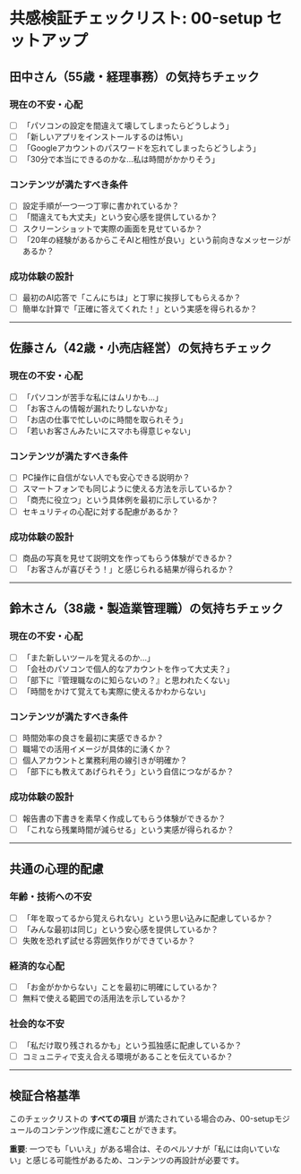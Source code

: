 # 共感検証チェックリスト: 00-setup セットアップ

## 田中さん（55歳・経理事務）の気持ちチェック

### 現在の不安・心配
- [ ] 「パソコンの設定を間違えて壊してしまったらどうしよう」
- [ ] 「新しいアプリをインストールするのは怖い」
- [ ] 「Googleアカウントのパスワードを忘れてしまったらどうしよう」
- [ ] 「30分で本当にできるのかな...私は時間がかかりそう」

### コンテンツが満たすべき条件
- [ ] 設定手順が一つ一つ丁寧に書かれているか？
- [ ] 「間違えても大丈夫」という安心感を提供しているか？
- [ ] スクリーンショットで実際の画面を見せているか？
- [ ] 「20年の経験があるからこそAIと相性が良い」という前向きなメッセージがあるか？

### 成功体験の設計
- [ ] 最初のAI応答で「こんにちは」と丁寧に挨拶してもらえるか？
- [ ] 簡単な計算で「正確に答えてくれた！」という実感を得られるか？

---

## 佐藤さん（42歳・小売店経営）の気持ちチェック

### 現在の不安・心配
- [ ] 「パソコンが苦手な私にはムリかも...」
- [ ] 「お客さんの情報が漏れたりしないかな」
- [ ] 「お店の仕事で忙しいのに時間を取られそう」
- [ ] 「若いお客さんみたいにスマホも得意じゃない」

### コンテンツが満たすべき条件
- [ ] PC操作に自信がない人でも安心できる説明か？
- [ ] スマートフォンでも同じように使える方法を示しているか？
- [ ] 「商売に役立つ」という具体例を最初に示しているか？
- [ ] セキュリティの心配に対する配慮があるか？

### 成功体験の設計
- [ ] 商品の写真を見せて説明文を作ってもらう体験ができるか？
- [ ] 「お客さんが喜びそう！」と感じられる結果が得られるか？

---

## 鈴木さん（38歳・製造業管理職）の気持ちチェック

### 現在の不安・心配
- [ ] 「また新しいツールを覚えるのか...」
- [ ] 「会社のパソコンで個人的なアカウントを作って大丈夫？」
- [ ] 「部下に『管理職なのに知らないの？』と思われたくない」
- [ ] 「時間をかけて覚えても実際に使えるかわからない」

### コンテンツが満たすべき条件
- [ ] 時間効率の良さを最初に実感できるか？
- [ ] 職場での活用イメージが具体的に湧くか？
- [ ] 個人アカウントと業務利用の線引きが明確か？
- [ ] 「部下にも教えてあげられそう」という自信につながるか？

### 成功体験の設計
- [ ] 報告書の下書きを素早く作成してもらう体験ができるか？
- [ ] 「これなら残業時間が減らせる」という実感が得られるか？

---

## 共通の心理的配慮

### 年齢・技術への不安
- [ ] 「年を取ってるから覚えられない」という思い込みに配慮しているか？
- [ ] 「みんな最初は同じ」という安心感を提供しているか？
- [ ] 失敗を恐れず試せる雰囲気作りができているか？

### 経済的な心配
- [ ] 「お金がかからない」ことを最初に明確にしているか？
- [ ] 無料で使える範囲での活用法を示しているか？

### 社会的な不安
- [ ] 「私だけ取り残されるかも」という孤独感に配慮しているか？
- [ ] コミュニティで支え合える環境があることを伝えているか？

---

## 検証合格基準

このチェックリストの **すべての項目** が満たされている場合のみ、00-setupモジュールのコンテンツ作成に進むことができます。

**重要**: 一つでも「いいえ」がある場合は、そのペルソナが「私には向いていない」と感じる可能性があるため、コンテンツの再設計が必要です。